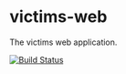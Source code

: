 victims-web
===========

The victims web application.

[![Build Status](https://travis-ci.org/victims/victims-web.png)](https://travis-ci.org/victims/victims-web)
